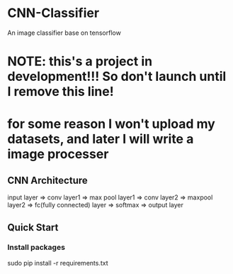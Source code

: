 # CNN-Classifier
An image classifier base on tensorflow

# NOTE: this's a project in development!!! So don't launch until I remove this line!

# for some reason I won't upload my datasets, and later I will write a image processer

## CNN Architecture

input layer => conv layer1 => max pool layer1 => conv layer2 => maxpool layer2 => fc(fully connected) layer => softmax => output layer

## Quick Start

### Install packages

sudo pip install -r requirements.txt
